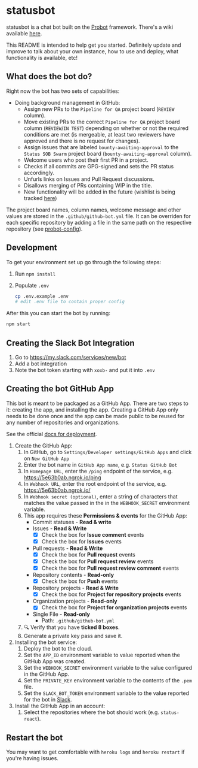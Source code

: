 # statusbot

statusbot is a chat bot built on the [Probot][probot] framework. There's a wiki available [here][wiki].

This README is intended to help get you started. Definitely update and improve
to talk about your own instance, how to use and deploy, what functionality is
available, etc!

[probot]: https://probot.github.io/docs/deployment/
[wiki]: https://wiki.status.im/GitHub_bot

## What does the bot do?

Right now the bot has two sets of capabilities:

- Doing background management in GitHub:
  - Assign new PRs to the `Pipeline for QA` project board (`REVIEW` column).
  - Move existing PRs to the correct `Pipeline for QA` project board column (`REVIEW`/`IN TEST`) depending on whether or not the required conditions are met (is mergeable, at least two reviewers have approved and there is no request for changes).
  - Assign issues that are labeled `bounty-awaiting-approval` to the `Status SOB Swarm` project board (`bounty-awaiting-approval` column).
  - Welcome users who post their first PR in a project.
  - Checks if all commits are GPG-signed and sets the PR status accordingly.
  - Unfurls links on Issues and Pull Request discussions.
  - Disallows merging of PRs containing WIP in the title.
  - New functionality will be added in the future (wishlist is being tracked [here](https://docs.google.com/document/d/19NZEJ453av-owAEBXcIPjavbGKMBFlfVcwsuQ_ORzR4/))

The project board names, column names, welcome message and other values are stored in the `.github/github-bot.yml` file. It can be overriden for each specific repository by adding a file in the same path on the respective repository (see [probot-config](https://github.com/getsentry/probot-config)).

## Development

To get your environment set up go through the following steps:

1. Run `npm install`
2. Populate `.env`

   ```sh
   cp .env.example .env
   # edit .env file to contain proper config
   ```

After this you can start the bot by running:
```sh
npm start
```

## Creating the Slack Bot Integration

1. Go to https://my.slack.com/services/new/bot
2. Add a bot integration
3. Note the bot token starting with `xoxb-` and put it into `.env`

## Creating the bot GitHub App

This bot is meant to be packaged as a GitHub App. There are two steps to it: creating the app, and installing the app. Creating a GitHub App only needs to be done once and the app can be made public to be reused for any number of repositories and organizations.

See the official [docs for deployment](https://probot.github.io/docs/deployment/).

1. Create the GitHub App:
    1. In GitHub, go to `Settings/Developer settings/GitHub Apps` and click on `New GitHub App`
    1. Enter the bot name in `GitHub App name`, e.g. `Status GitHub Bot`
    1. In `Homepage URL`, enter the `/ping` endpoint of the service, e.g. https://5e63b0ab.ngrok.io/ping
    1. In `Webhook URL`, enter the root endpoint of the service, e.g. https://5e63b0ab.ngrok.io/
    1. In `Webhook secret (optional)`, enter a string of characters that matches the value passed in the in the `WEBHOOK_SECRET` environment variable.
    1. This app requires these **Permissions & events** for the GitHub App:
        - Commit statuses - **Read & write**
        - Issues - **Read & Write**
            - [x] Check the box for **Issue comment** events
            - [x] Check the box for **Issues** events
        - Pull requests - **Read & Write**
            - [x] Check the box for **Pull request** events
            - [x] Check the box for **Pull request review** events
            - [x] Check the box for **Pull request review comment** events
        - Repository contents - **Read-only**
            - [x] Check the box for **Push** events
        - Repository projects - **Read & Write**
            - [x] Check the box for **Project for repository projects** events
        - Organization projects - **Read-only**
            - [x] Check the box for **Project for organization projects** events
        - Single File - **Read-only**
            - Path: `.github/github-bot.yml`
    1. 🔍  Verify that you have **ticked 8 boxes**.
    1. Generate a private key pass and save it.
1. Installing the bot service:
    1. Deploy the bot to the cloud.
    1. Set the `APP_ID` environment variable to value reported when the GitHub App was created.
    1. Set the `WEBHOOK_SECRET` environment variable to the value configured in the GitHub App.
    1. Set the `PRIVATE_KEY` environment variable to the contents of the `.pem` file.
    1. Set the `SLACK_BOT_TOKEN` environment variable to the value reported for the bot in [Slack](https://status-im.slack.com/apps/).
1. Install the GitHub App in an account:
    1. Select the repositories where the bot should work (e.g. `status-react`).

## Restart the bot

You may want to get comfortable with `heroku logs` and `heroku restart` if
you're having issues.
